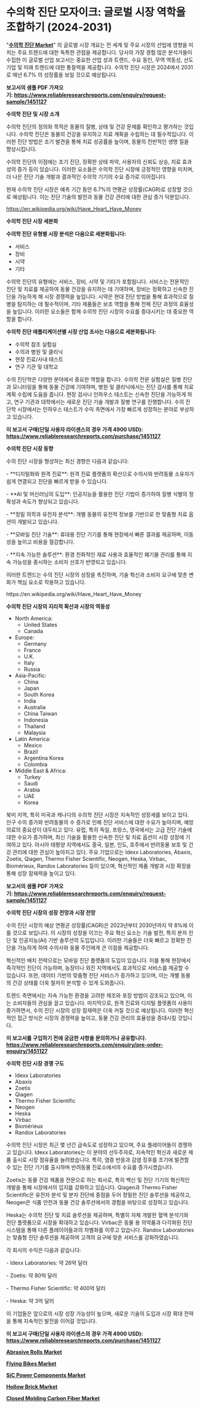<p><h1>수의학 진단 모자이크: 글로벌 시장 역학을 조합하기 (2024-2031)</h1></p><p>"<strong><a href="https://www.reliableresearchreports.com/veterinary-diagnostics-r1451127?utm_campaign=106&utm_medium=7&utm_source=Github&utm_content=ia&utm_term=26102024&utm_id=veterinary-diagnostics">수의학 진단 Market</a></strong>" 의 글로벌 시장 개요는 전 세계 및 주요 시장의 산업에 영향을 미치는 주요 트렌드에 대한 독특한 관점을 제공합니다. 당사의 가장 경험 많은 분석가들이 수집한 이 글로벌 산업 보고서는 중요한 산업 성과 트렌드, 수요 동인, 무역 역동성, 선도 기업 및 미래 트렌드에 대한 통찰력을 제공합니다. 수의학 진단 시장은 2024에서 2031로 매년 6.7% 의 성장률을 보일 것으로 예상됩니다.</p>
<p><strong>보고서의 샘플 PDF 가져오기:&nbsp;<a href="https://www.reliableresearchreports.com/enquiry/request-sample/1451127?utm_campaign=106&utm_medium=7&utm_source=Github&utm_content=ia&utm_term=26102024&utm_id=veterinary-diagnostics">https://www.reliableresearchreports.com/enquiry/request-sample/1451127</a></strong></p>
<p><strong>수의학 진단 및 시장 소개</strong></p>
<p><p>수의학 진단의 정의와 목적은 동물의 질병, 상태 및 건강 문제를 확인하고 평가하는 것입니다. 수의학 진단은 동물의 건강을 유지하고 치료 계획을 수립하는 데 필수적입니다. 이러한 진단 방법은 조기 발견을 통해 치료 성공률을 높이며, 동물의 전반적인 생명 질을 향상시킵니다. </p><p>수의학 진단의 이점에는 조기 진단, 정확한 상태 파악, 사용자의 신뢰도 상승, 치료 효과성의 증가 등이 있습니다. 이러한 요소들은 수의학 진단 시장에 긍정적인 영향을 미치며, 더 나은 진단 기술 개발과 결과적인 수의학 기기의 수요 증가로 이어집니다. </p><p>현재 수의학 진단 시장은 예측 기간 동안 6.7%의 연평균 성장률(CAGR)로 성장할 것으로 예상됩니다. 이는 진단 기술의 발전과 동물 건강 관리에 대한 관심 증가 덕분입니다.</p></p>
<p><a href="https://en.wikipedia.org/wiki/Have_Heart_Have_Money?utm_campaign=106&utm_medium=7&utm_source=Github&utm_content=ia&utm_term=26102024&utm_id=veterinary-diagnostics">https://en.wikipedia.org/wiki/Have_Heart_Have_Money</a></p>
<p><strong>수의학 진단 시장 세분화</strong></p>
<p><strong>수의학 진단 유형별 시장 분석은 다음으로 세분화됩니다:</strong></p>
<p><ul><li>서비스</li><li>장비</li><li>시약</li><li>기타</li></ul></p>
<p><p>수의학 진단의 유형에는 서비스, 장비, 시약 및 기타가 포함됩니다. 서비스는 전문적인 진단 및 치료를 제공하여 동물 건강을 유지하는 데 기여하며, 장비는 정확하고 신속한 진단을 가능하게 해 시장 경쟁력을 높입니다. 시약은 현대 진단 방법을 통해 효과적으로 질병을 탐지하는 데 필수적이며, 기타 제품들은 보조 역할을 통해 전체 진단 과정의 효율성을 높입니다. 이러한 요소들은 함께 수의학 진단 시장의 수요를 증대시키는 데 중요한 역할을 합니다.</p></p>
<p><strong>수의학 진단 애플리케이션별 시장 산업 조사는 다음으로 세분화됩니다:</strong></p>
<p><ul><li>수의학 참조 실험실</li><li>수의과 병원 및 클리닉</li><li>현장 진료/사내 테스트</li><li>연구 기관 및 대학교</li></ul></p>
<p><p>수의 진단학은 다양한 분야에서 중요한 역할을 합니다. 수의학 전문 실험실은 질병 진단과 모니터링을 통해 동물 건강에 기여하며, 병원 및 클리닉에서는 진단 검사를 통해 치료 계획 수립에 도움을 줍니다. 현장 검사나 인하우스 테스트는 신속한 진단을 가능하게 하고, 연구 기관과 대학에서는 새로운 진단 기술 개발과 질병 연구를 진행합니다. 수의 진단학 시장에서는 인하우스 테스트가 수익 측면에서 가장 빠르게 성장하는 분야로 부상하고 있습니다.</p></p>
<p><strong>이 보고서 구매(단일 사용자 라이센스의 경우 가격 4900 USD): <a href="https://www.reliableresearchreports.com/purchase/1451127?utm_campaign=106&utm_medium=7&utm_source=Github&utm_content=ia&utm_term=26102024&utm_id=veterinary-diagnostics">https://www.reliableresearchreports.com/purchase/1451127</a></strong></p>
<p><strong>수의학 진단 시장 동향</strong></p>
<p><p>수의 진단 시장을 형성하는 최신 경향은 다음과 같습니다:</p><p>- **디지털화와 원격 진료**: 원격 진료 플랫폼의 확산으로 수의사와 반려동물 소유자가 쉽게 연결되고 진단을 빠르게 받을 수 있습니다.</p><p>- **AI 및 머신러닝의 도입**: 인공지능을 활용한 진단 기법이 증가하여 질병 식별의 정확성과 속도가 향상되고 있습니다.</p><p>- **정밀 의학과 유전자 분석**: 개별 동물의 유전적 정보를 기반으로 한 맞춤형 치료 옵션이 개발되고 있습니다.</p><p>- **모바일 진단 기술**: 휴대용 진단 기기를 통해 현장에서 빠른 결과를 제공하며, 이동성을 높이고 비용을 절감합니다.</p><p>- **지속 가능한 솔루션**: 환경 친화적인 재료 사용과 효율적인 폐기물 관리를 통해 지속 가능성을 중시하는 소비자 선호가 반영되고 있습니다.</p><p>이러한 트렌드는 수의 진단 시장의 성장을 촉진하며, 기술 혁신과 소비자 요구에 맞춘 변화가 핵심 요소로 작용하고 있습니다.</p></p>
<p>https://en.wikipedia.org/wiki/Have_Heart_Have_Money</p>
<p><strong>수의학 진단 시장의 지리적 확산과 시장의 역동성</strong></p>
<p><ul>
    <li>
        North America:
        <ul>
            <li>United States</li>
            <li>Canada</li>
        </ul>
    </li>
    <li>
        Europe:
        <ul>
            <li>Germany</li>
            <li>France</li>
            <li>U.K.</li>
            <li>Italy</li>
            <li>Russia</li>
        </ul>
    </li>
    <li>
        Asia-Pacific:
        <ul>
            <li>China</li>
            <li>Japan</li>
            <li>South Korea</li>
            <li>India</li>
            <li>Australia</li>
            <li>China Taiwan</li>
            <li>Indonesia</li>
            <li>Thailand</li>
            <li>Malaysia</li>
        </ul>
    </li>
    <li>
        Latin America:
        <ul>
            <li>Mexico</li>
            <li>Brazil</li>
            <li>Argentina Korea</li>
            <li>Colombia</li>
        </ul>
    </li>
    <li>
        Middle East & Africa:
        <ul>
            <li>Turkey</li>
            <li>Saudi</li>
            <li>Arabia</li>
            <li>UAE</li>
            <li>Korea</li>
        </ul>
    </li>
    </ul></p>
<p><p>북미 지역, 특히 미국과 캐나다의 수의학 진단 시장은 지속적인 성장세를 보이고 있다. 인구 수의 증가와 반려동물의 수 증가로 인해 진단 서비스에 대한 수요가 높아지며, 예방 의료의 중요성이 대두되고 있다. 유럽, 특히 독일, 프랑스, 영국에서는 고급 진단 기술에 대한 수요가 증가하며, 최신 기술을 활용한 신속한 진단 및 치료 옵션이 시장 성장에 기여하고 있다. 아시아 태평양 지역에서도 중국, 일본, 인도, 호주에서 반려동물 보호 및 건강 관리에 대한 관심이 높아지고 있다. 주요 기업으로는 Idexx Laboratories, Abaxis, Zoetis, Qiagen, Thermo Fisher Scientific, Neogen, Heska, Virbac, Biomérieux, Randox Laboratories 등이 있으며, 혁신적인 제품 개발과 시장 확장을 통해 성장 잠재력을 높이고 있다.</p></p>
<p><strong>보고서의 샘플 PDF 가져오기:&nbsp;<a href="https://www.reliableresearchreports.com/enquiry/request-sample/1451127?utm_campaign=106&utm_medium=7&utm_source=Github&utm_content=ia&utm_term=26102024&utm_id=veterinary-diagnostics">https://www.reliableresearchreports.com/enquiry/request-sample/1451127</a></strong></p>
<p><strong>수의학 진단 시장의 성장 전망과 시장 전망</strong></p>
<p><p>수의 진단 시장의 예상 연평균 성장률(CAGR)은 2023년부터 2030년까지 약 8%에 이를 것으로 보입니다. 이 시장의 성장을 이끄는 주요 혁신 요소는 기술 발전, 특히 분자 진단 및 인공지능(AI) 기반 솔루션의 도입입니다. 이러한 기술들은 더욱 빠르고 정확한 진단을 가능하게 하여 수의사와 동물 주인에게 큰 이점을 제공합니다.</p><p>혁신적인 배치 전략으로는 모바일 진단 플랫폼의 도입이 있습니다. 이를 통해 현장에서 즉각적인 진단이 가능하며, 농장이나 외진 지역에서도 효과적으로 서비스를 제공할 수 있습니다. 또한, 데이터 기반의 맞춤형 진단 서비스가 증가하고 있으며, 이는 개별 동물의 건강 상태를 더욱 철저히 분석할 수 있게 도와줍니다.</p><p>트렌드 측면에서는 지속 가능한 환경을 고려한 제조와 포장 방법이 강조되고 있으며, 이는 소비자들의 관심을 끌고 있습니다. 마지막으로, 원격 진료와 디지털 플랫폼의 사용이 증가하면서, 수의 진단 시장의 성장 잠재력은 더욱 커질 것으로 예상됩니다. 이러한 혁신적인 접근 방식은 시장의 경쟁력을 높이고, 동물 건강 관리의 효율성을 증대시킬 것입니다.</p></p>
<p><strong>이 보고서를 구입하기 전에 궁금한 사항을 문의하거나 공유합니다. <a href="https://www.reliableresearchreports.com/enquiry/pre-order-enquiry/1451127?utm_campaign=106&utm_medium=7&utm_source=Github&utm_content=ia&utm_term=26102024&utm_id=veterinary-diagnostics">https://www.reliableresearchreports.com/enquiry/pre-order-enquiry/1451127</a></strong></p>
<p><strong>수의학 진단 시장 경쟁 구도</strong></p>
<p><ul><li>Idexx Laboratories</li><li>Abaxis</li><li>Zoetis</li><li>Qiagen</li><li>Thermo Fisher Scientific</li><li>Neogen</li><li>Heska</li><li>Virbac</li><li>Biomérieux</li><li>Randox Laboratories</li></ul></p>
<p><p>수의학 진단 시장은 최근 몇 년간 급속도로 성장하고 있으며, 주요 플레이어들이 경쟁하고 있습니다. Idexx Laboratories는 이 분야의 선두주자로, 지속적인 혁신과 새로운 제품 출시로 시장 점유율을 늘려왔습니다. 특히, 염증 반응과 감염 징후를 조기에 발견할 수 있는 진단 기기를 출시하며 반려동물 진료소에서의 수요를 증가시켰습니다.</p><p>Zoetis는 동물 건강 제품을 전문으로 하는 회사로, 특히 백신 및 진단 기기의 혁신적인 개발을 통해 시장에서의 입지를 강화하고 있습니다. Qiagen과 Thermo Fisher Scientific은 유전자 분석 및 분자 진단에 중점을 두어 정밀한 진단 솔루션을 제공하고, Neogen은 식품 안전과 동물 건강 솔루션에서의 경험을 바탕으로 성장하고 있습니다.</p><p>Heska는 수의학 진단 및 치료 솔루션을 제공하며, 특별히 자체 개발한 혈액 분석기와 진단 플랫폼으로 시장을 확대하고 있습니다. Virbac은 동물 용 의약품과 다각화된 진단 시스템을 통해 다른 플레이어들과의 차별화를 이루고 있습니다. Randox Laboratories는 맞춤형 진단 솔루션을 제공하여 고객의 요구에 맞춘 서비스를 강화하였습니다.</p><p>각 회사의 수익은 다음과 같습니다:</p><p>- Idexx Laboratories: 약 26억 달러</p><p>- Zoetis: 약 80억 달러</p><p>- Thermo Fisher Scientific: 약 400억 달러</p><p>- Heska: 약 3억 달러</p><p>이 기업들은 앞으로의 시장 성장 가능성이 높으며, 새로운 기술의 도입과 시장 확대 전략을 통해 지속적인 발전을 이어갈 것입니다.</p></p>
<p><strong>이 보고서 구매(단일 사용자 라이센스의 경우 가격 4900 USD): <a href="https://www.reliableresearchreports.com/purchase/1451127?utm_campaign=106&utm_medium=7&utm_source=Github&utm_content=ia&utm_term=26102024&utm_id=veterinary-diagnostics">https://www.reliableresearchreports.com/purchase/1451127</a></strong></p>
<p><strong><p><a href="https://medium.com/@delmasportse2/navigating-the-global-abrasive-rolls-market-from-trends-to-strategy-2024-2031-e81c154d5615?postPublishedType=repub&utm_campaign=106&utm_medium=7&utm_source=Github&utm_content=ia&utm_term=26102024&utm_id=veterinary-diagnostics">Abrasive Rolls Market</a></p><p><a href="https://issuu.com/reportprime-2/docs/flying-bikes-market-size-2030.pptx_c848a88026f0e9?utm_campaign=106&utm_medium=7&utm_source=Github&utm_content=ia&utm_term=26102024&utm_id=veterinary-diagnostics">Flying Bikes Market</a></p><p><a href="https://github.com/ParvinKhatun77/Market-Research-Report-List-1/blob/main/sic-power-components-market.md?utm_campaign=106&utm_medium=7&utm_source=Github&utm_content=ia&utm_term=26102024&utm_id=veterinary-diagnostics">SiC Power Components Market</a></p><p><a href="https://medium.com/@inouyeaowaugh3/future-trends-in-global-hollow-brick-market-market-insights-and-analysis-from-2024-to-2031-in-137-8a81b30295fc?utm_campaign=106&utm_medium=7&utm_source=Github&utm_content=ia&utm_term=26102024&utm_id=veterinary-diagnostics">Hollow Brick Market</a></p><p><a href="https://www.linkedin.com/pulse/global-closed-molding-carbon-fiber-11-cagr-forecast-6dzqe?utm_campaign=106&utm_medium=7&utm_source=Github&utm_content=ia&utm_term=26102024&utm_id=veterinary-diagnostics">Closed Molding Carbon Fiber Market</a></p></strong></p>
<p></p>